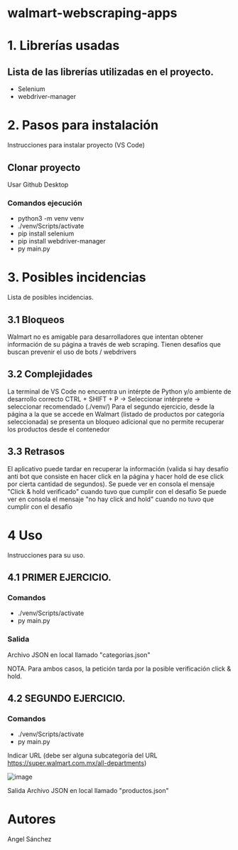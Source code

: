 # walmart-webscraping-apps

# 1. Librerías usadas

## Lista de las librerías utilizadas en el proyecto.
- Selenium
- webdriver-manager

# 2. Pasos para instalación
Instrucciones para instalar proyecto (VS Code)

## Clonar proyecto
Usar Github Desktop

### Comandos ejecución

- python3 -m venv venv
- ./venv/Scripts/activate
- pip install selenium
- pip install webdriver-manager
- py main.py


# 3. Posibles incidencias
Lista de posibles incidencias.

## 3.1 Bloqueos
Walmart no es amigable para desarrolladores que intentan obtener información de su página a través de web scraping. Tienen desafíos que buscan prevenir el uso de bots / webdrivers

## 3.2 Complejidades
La terminal de VS Code no encuentra un intérpte de Python y/o ambiente de desarrollo correcto
CTRL + SHIFT + P -> Seleccionar intérprete -> seleccionar recomendado (./venv/)
Para el segundo ejercicio, desde la página a la que se accede en Walmart (listado de productos por categoría seleccionada) se presenta un bloqueo adicional que no permite recuperar los productos desde el contenedor

## 3.3 Retrasos
El aplicativo puede tardar en recuperar la información (valida si hay desafío anti bot que consiste en hacer click en la página y hacer hold de ese click por cierta cantidad de segundos).
Se puede ver en consola el mensaje "Click & hold verificado" cuando tuvo que cumplir con el desafío
Se puede ver en consola el mensaje "no hay click and hold" cuando no tuvo que cumplir con el desafío


# 4 Uso
Instrucciones para su uso.

## 4.1 PRIMER EJERCICIO. 

### Comandos
- ./venv/Scripts/activate
-  py main.py

### Salida

Archivo JSON en local llamado "categorias.json"

NOTA. Para ambos casos, la petición tarda por la posible verificación click & hold.

## 4.2 SEGUNDO EJERCICIO.

### Comandos
- ./venv/Scripts/activate
-  py main.py

Indicar URL (debe ser alguna subcategoría del URL https://super.walmart.com.mx/all-departments)

![image](https://user-images.githubusercontent.com/72090281/226672241-3d6dfc1a-2e3c-4cf7-8bb8-38d45a3958f1.png)


Salida
Archivo JSON en local llamado "productos.json"

# Autores
Angel Sánchez


